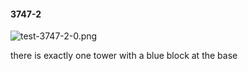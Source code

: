 #### 3747-2
![test-3747-2-0.png](https://github.com/lil-lab/nlvr/raw/master/nlvr/test/images/0/test-3747-2-0.png "test-3747-2-0.png")

there is exactly one tower with a blue block at the base